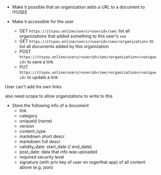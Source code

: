 - Make it possible that an organization adds a URL to a document to IYOSEE

- Make it accessible for the user
  - GET `https://itsyou.online/users/<userid>/see`: list all organizations that added something to this user's `see`
  - GET `https://itsyou.online/users/<userid>/see/<organization>` to list all documents added by this organization
  - POST `https://itsyou.online/users/<userid>/see/<organization>/<uniqueid>` to save a link
  - PUT `https://itsyou.online/users/<userid>/see/<organization>/<uniqueid>` to update a link

User can't add his own links

also need scope to allow organizations to write to this

- Store the following info of a document
  - link
  - category
  - uniqueid (name)
  - version
  - content_type
  - markdown short descr
  - markdown full descr
  - validity_date: start_date (/ end_date)
  - post_date: data that info was uploaded
  - required security level
  - signature (with priv key of user on rogerthat app) of all content above (e.g. json)
